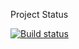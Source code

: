 Project Status 

[![Build status](https://ci.appveyor.com/api/projects/status/2lqxdrq176d85cyo?svg=true)](https://ci.appveyor.com/project/Bangold666/javaaqa-web-interface)
